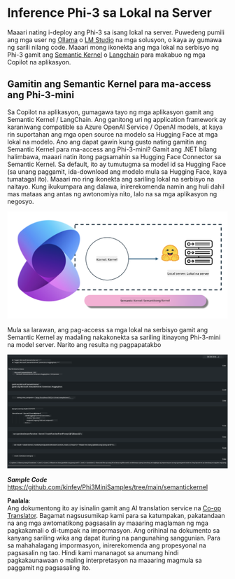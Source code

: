 <!--
CO_OP_TRANSLATOR_METADATA:
{
  "original_hash": "bcf5dd7031db0031abdb9dd0c05ba118",
  "translation_date": "2025-07-16T20:58:35+00:00",
  "source_file": "md/01.Introduction/03/Local_Server_Inference.md",
  "language_code": "tl"
}
-->
# **Inference Phi-3 sa Lokal na Server**

Maaari nating i-deploy ang Phi-3 sa isang lokal na server. Puwedeng pumili ang mga user ng [Ollama](https://ollama.com) o [LM Studio](https://llamaedge.com) na mga solusyon, o kaya ay gumawa ng sarili nilang code. Maaari mong ikonekta ang mga lokal na serbisyo ng Phi-3 gamit ang [Semantic Kernel](https://github.com/microsoft/semantic-kernel?WT.mc_id=aiml-138114-kinfeylo) o [Langchain](https://www.langchain.com/) para makabuo ng mga Copilot na aplikasyon.

## **Gamitin ang Semantic Kernel para ma-access ang Phi-3-mini**

Sa Copilot na aplikasyon, gumagawa tayo ng mga aplikasyon gamit ang Semantic Kernel / LangChain. Ang ganitong uri ng application framework ay karaniwang compatible sa Azure OpenAI Service / OpenAI models, at kaya rin suportahan ang mga open source na modelo sa Hugging Face at mga lokal na modelo. Ano ang dapat gawin kung gusto nating gamitin ang Semantic Kernel para ma-access ang Phi-3-mini? Gamit ang .NET bilang halimbawa, maaari natin itong pagsamahin sa Hugging Face Connector sa Semantic Kernel. Sa default, ito ay tumutugma sa model id sa Hugging Face (sa unang paggamit, ida-download ang modelo mula sa Hugging Face, kaya tumatagal ito). Maaari mo ring ikonekta ang sariling lokal na serbisyo na naitayo. Kung ikukumpara ang dalawa, inirerekomenda namin ang huli dahil mas mataas ang antas ng awtonomiya nito, lalo na sa mga aplikasyon ng negosyo.

![sk](../../../../../translated_images/sk.d03785c25edc6d445a2e9ae037979e544e0b0c482f43c7617b0324e717b9af62.tl.png)

Mula sa larawan, ang pag-access sa mga lokal na serbisyo gamit ang Semantic Kernel ay madaling nakakonekta sa sariling itinayong Phi-3-mini na model server. Narito ang resulta ng pagpapatakbo

![skrun](../../../../../translated_images/skrun.5aafc1e7197dca2020eefcaeaaee184d29bb0cf1c37b00fd9c79acc23a6dc8d2.tl.png)

***Sample Code*** https://github.com/kinfey/Phi3MiniSamples/tree/main/semantickernel

**Paalala**:  
Ang dokumentong ito ay isinalin gamit ang AI translation service na [Co-op Translator](https://github.com/Azure/co-op-translator). Bagamat nagsusumikap kami para sa katumpakan, pakatandaan na ang mga awtomatikong pagsasalin ay maaaring maglaman ng mga pagkakamali o di-tumpak na impormasyon. Ang orihinal na dokumento sa kanyang sariling wika ang dapat ituring na pangunahing sanggunian. Para sa mahahalagang impormasyon, inirerekomenda ang propesyonal na pagsasalin ng tao. Hindi kami mananagot sa anumang hindi pagkakaunawaan o maling interpretasyon na maaaring magmula sa paggamit ng pagsasaling ito.